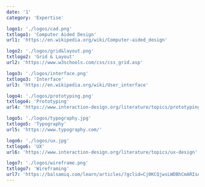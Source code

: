 ```yaml
---
date: '1'
category: 'Expertise'

logo1: './logos/cad.png'
txtlogo1: 'Computer Aided Design'
url1: 'https://en.wikipedia.org/wiki/Computer-aided_design'

logo2: './logos/grid&layout.png'
txtlogo2: 'Grid & Layout'
url2: 'https://www.w3schools.com/css/css_grid.asp'

logo3: './logos/interface.png'
txtlogo3: 'Interface'
url3: 'https://en.wikipedia.org/wiki/User_interface'

logo4: './logos/prototyping.png'
txtlogo4: 'Prototyping'
url4: 'https://www.interaction-design.org/literature/topics/prototyping'

logo5: './logos/typography.jpg'
txtlogo5: 'Typography'
url5: 'https://www.typography.com/'

logo6: './logos/ux.jpg'
txtlogo6: 'UX'
url6: 'https://www.interaction-design.org/literature/topics/ux-design'

logo7: './logos/wireframe.png'
txtlogo7: 'Wireframing'
url7: 'https://balsamiq.com/learn/articles/?gclid=Cj0KCQjwsLWDBhCmARIsAPSL3_3xR1l7rzQ6nIr9IFWbymeDEHVHinahq25WWUIiQML8gmhxJsPTf5YaAiW5EALw_wcB#/wireframing'
---
```

